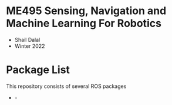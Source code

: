 # ME495 Sensing, Navigation and Machine Learning For Robotics
* Shail Dalal
* Winter 2022
# Package List
This repository consists of several ROS packages
- <PACKAGE1> - <one sentence description>
